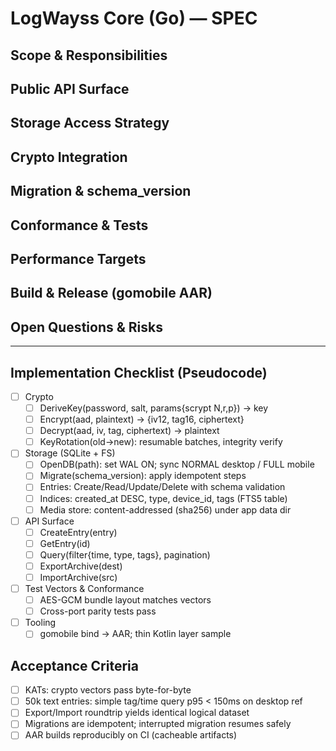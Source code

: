 # LogWayss Core (Go) — SPEC

## Scope & Responsibilities

## Public API Surface

## Storage Access Strategy

## Crypto Integration

## Migration & schema_version

## Conformance & Tests

## Performance Targets

## Build & Release (gomobile AAR)

## Open Questions & Risks

---

## Implementation Checklist (Pseudocode)

- [ ] Crypto
  - [ ] DeriveKey(password, salt, params{scrypt N,r,p}) → key
  - [ ] Encrypt(aad, plaintext) → {iv12, tag16, ciphertext}
  - [ ] Decrypt(aad, iv, tag, ciphertext) → plaintext
  - [ ] KeyRotation(old→new): resumable batches, integrity verify
- [ ] Storage (SQLite + FS)
  - [ ] OpenDB(path): set WAL ON; sync NORMAL desktop / FULL mobile
  - [ ] Migrate(schema_version): apply idempotent steps
  - [ ] Entries: Create/Read/Update/Delete with schema validation
  - [ ] Indices: created_at DESC, type, device_id, tags (FTS5 table)
  - [ ] Media store: content-addressed (sha256) under app data dir
- [ ] API Surface
  - [ ] CreateEntry(entry)
  - [ ] GetEntry(id)
  - [ ] Query(filter{time, type, tags}, pagination)
  - [ ] ExportArchive(dest)
  - [ ] ImportArchive(src)
- [ ] Test Vectors & Conformance
  - [ ] AES-GCM bundle layout matches vectors
  - [ ] Cross-port parity tests pass
- [ ] Tooling
  - [ ] gomobile bind → AAR; thin Kotlin layer sample

## Acceptance Criteria

- [ ] KATs: crypto vectors pass byte-for-byte
- [ ] 50k text entries: simple tag/time query p95 < 150ms on desktop ref
- [ ] Export/Import roundtrip yields identical logical dataset
- [ ] Migrations are idempotent; interrupted migration resumes safely
- [ ] AAR builds reproducibly on CI (cacheable artifacts)
